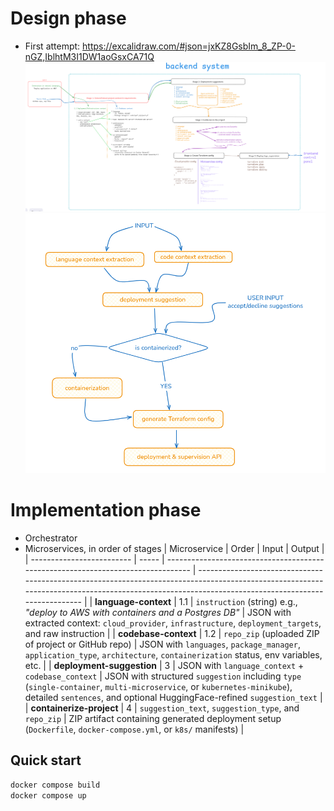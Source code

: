 # Design phase

- First attempt: https://excalidraw.com/#json=jxKZ8GsbIm_8_ZP-0-nGZ,IblhtM3I1DW1aoGsxCA71Q
  ![System design stages](docs/SystemDesign1.png)
  ![Microservices Architecture](docs/Architecture1.png)

# Implementation phase

- Orchestrator
- Microservices, in order of stages
  | Microservice | Order | Input | Output |
  | ------------------------- | ----- | -------------------------------------------------------------------------------- | ------------------------------------------------------------------------------------------------------------------------------------------------------------------------------------------------- |
  | **language-context** | 1.1 | `instruction` (string) e.g., _"deploy to AWS with containers and a Postgres DB"_ | JSON with extracted context: `cloud_provider`, `infrastructure`, `deployment_targets`, and raw instruction |
  | **codebase-context** | 1.2 | `repo_zip` (uploaded ZIP of project or GitHub repo) | JSON with `languages`, `package_manager`, `application_type`, `architecture`, `containerization` status, env variables, etc. |
  | **deployment-suggestion** | 3 | JSON with `language_context` + `codebase_context` | JSON with structured `suggestion` including `type` (`single-container`, `multi-microservice`, or `kubernetes-minikube`), detailed `sentences`, and optional HuggingFace-refined `suggestion_text` |
  | **containerize-project** | 4 | `suggestion_text`, `suggestion_type`, and `repo_zip` | ZIP artifact containing generated deployment setup (`Dockerfile`, `docker-compose.yml`, or `k8s/` manifests) |

## Quick start

```bash
docker compose build
docker compose up
```